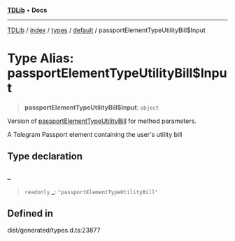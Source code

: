 [**TDLib**](../../../../../../README.md) • **Docs**

***

[TDLib](../../../../../../modules.md) / [index](../../../../../README.md) / [types](../../../README.md) / [default](../README.md) / passportElementTypeUtilityBill$Input

# Type Alias: passportElementTypeUtilityBill$Input

> **passportElementTypeUtilityBill$Input**: `object`

Version of [passportElementTypeUtilityBill](passportElementTypeUtilityBill.md) for method parameters.

A Telegram Passport element containing the user's utility bill

## Type declaration

### \_

> `readonly` **\_**: `"passportElementTypeUtilityBill"`

## Defined in

dist/generated/types.d.ts:23877
